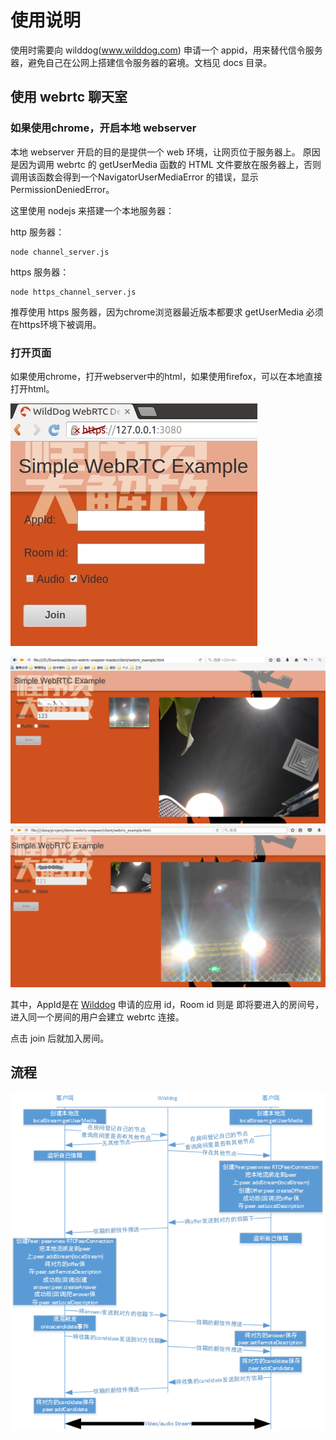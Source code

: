 # 使用说明

使用时需要向 wilddog(www.wilddog.com) 申请一个 appid，用来替代信令服务器，避免自己在公网上搭建信令服务器的窘境。文档见 docs 目录。

## 使用 webrtc 聊天室

### 如果使用chrome，开启本地 webserver

本地 webserver 开启的目的是提供一个 web 环境，让网页位于服务器上。
原因是因为调用 webrtc 的 getUserMedia 函数的 HTML 文件要放在服务器上，否则调用该函数会得到一个NavigatorUserMediaError 的错误，显示 PermissionDeniedError。

这里使用 nodejs 来搭建一个本地服务器：

http 服务器：

	node channel_server.js

https 服务器：

	node https_channel_server.js

推荐使用 https 服务器，因为chrome浏览器最近版本都要求 getUserMedia 必须在https环境下被调用。

### 打开页面

如果使用chrome，打开webserver中的html，如果使用firefox，可以在本地直接打开html。

![演示截图1](./docs/first.jpg)

![演示截图2](./docs/second.png)
![演示截图3](./docs/third.png)

其中，AppId是在 [Wilddog](https://www.wilddog.com) 申请的应用 id，Room id 则是 即将要进入的房间号，进入同一个房间的用户会建立 webrtc 连接。

点击 join 后就加入房间。

## 流程

![演示截图4](./docs/fourth.png)
